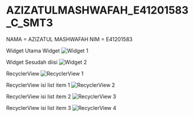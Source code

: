 # AZIZATULMASHWAFAH_E41201583_C_SMT3

NAMA = AZIZATUL MASHWAFAH
NIM = E41201583

Widget Utama Widget
![Widget 1](https://user-images.githubusercontent.com/75109998/136366747-297090db-603e-43df-839f-689b0c8b92ea.jpg)

Widget Sesudah diisi
![Widget 2](https://user-images.githubusercontent.com/75109998/136366798-1813ad56-db15-49cd-a9e6-d2894b05812e.jpg)

RecyclerView 
![RecyclerView 1](https://user-images.githubusercontent.com/75109998/136366848-3f40d914-b0a9-4772-b075-6ae11be7ee9d.jpg)

RecyclerView isi list item 1
![RecyclerView 2](https://user-images.githubusercontent.com/75109998/136366939-02eeab34-0893-4474-95a0-0060ca3a80ec.jpg)

RecyclerView isi list item 2
![RecyclerView 3](https://user-images.githubusercontent.com/75109998/136366991-f9ce18c3-ba4d-4ece-890c-188bf678a35e.jpg)

RecyclerView isi list item 3
![RecyclerView 4](https://user-images.githubusercontent.com/75109998/136367032-e02de304-3bab-4eb1-b7ba-c78ae56ef78b.jpg)
